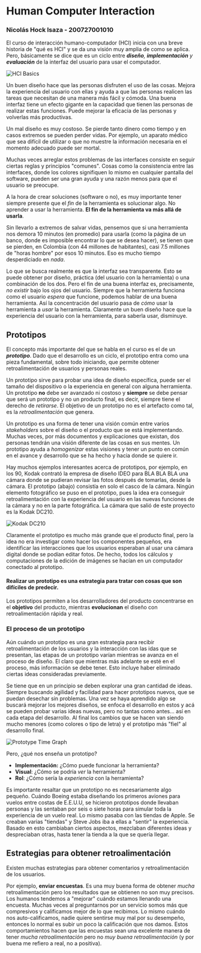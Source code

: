 # Human Computer Interaction
### Nicolás Hock Isaza - 200727001010

El curso de interacción humano-computador (HCI) inicia con una breve historia de "qué es HCI" y se da una visión muy amplia de como se aplica. Pero, básicamente se dice que es un ciclo entre ***diseño**, **implementación** y **evaluación*** de la interfaz del usuario para usar el computador.

![HCI Basics](http://f.cl.ly/items/1K2f0o472t0w3a0c0I1d/hci1.png)

Un buen diseño hace que las personas disfruten el uso de las cosas. Mejora la experiencia del usuario con ellas y ayuda a que las personas realicen las tareas que necesitan de una manera más fácil y cómoda. Una buena interfaz tiene un efecto gigante en la capacidad que tienen las personas de realizar estas funciones. Puede mejorar la eficacia de las personas y volverlas más productivas.

Un mal diseño es muy costoso. Se pierde tanto dinero como tiempo y en casos extremos se pueden perder vidas. Por ejemplo, un aparato médico que sea difícil de utilizar o que no muestre la información necesaria en el momento adecuado puede ser mortal.

Muchas veces arreglar estos problemas de las interfaces consiste en seguir ciertas reglas y principios "comunes". Cosas como la consistencia entre las interfaces, donde los colores signifiquen lo mismo en cualquier pantalla del software, pueden ser una gran ayuda y una razón menos para que el usuario se preocupe.

A la hora de crear soluciones (software o no), es muy importante tener siempre presente que el *fin* de la herramienta es solucionar algo. No aprender a usar la herramienta. **El fin de la herramienta va más allá de usarla**.

Sin llevarlo a extremos de salvar vidas, pensemos que si una herramienta nos demora 10 minutos (en promedio) para usarla (como la página de un banco, donde es imposible encontrar lo que se desea hacer), se tienen que se pierden, en Colombia (con 44 millones de habitantes), casi 7.5 millones de "horas hombre" por esos 10 minutos. Eso es mucho tiempo desperdiciado en *nada*.

Lo que se busca realmente es que la interfaz sea transparente. Esto se puede obtener por diseño, práctica (del usuario con la herramienta) o una combinación de los dos. Pero el fin de una buena interfaz es, precisamente, *no existir* bajo los ojos del usuario. Siempre que la herramienta funciona como el usuario *espera* que funcione, podemos hablar de una buena herramienta. Así la concentración del usuario pasa de *cómo* usar la herramienta a *usar* la herramienta. Claramente un buen diseño hace que la experiencia del usuario con la herramienta, para saberla usar, disminuye.

## Prototipos

El concepto más importante del que se habla en el curso es el de un ***prototipo***. Dado que el desarrollo es un ciclo, el prototipo entra como una pieza fundamental, sobre todo iniciando, que permite obtener retroalimentación de usuarios y personas reales.

Un prototipo sirve para probar una idea de diseño específica, puede ser el tamaño del dispositivo o la experiencia en general con alguna herramienta. Un prototipo **no** debe ser avanzado ni costoso y **siempre** se debe pensar que será un prototipo y no un producto final, es decir, siempre tiene el derecho de *retirarse*. El objetivo de un prototipo no es el artefacto como tal, es la *retroalimentación* que genera.

Un prototipo es una forma de tener una visión común entre varios *stakeholders* sobre el diseño o el producto que se está implementando. Muchas veces, por más documentos y explicaciones que existan, dos personas tendrán una visión diferente de las cosas en sus mentes. Un prototipo ayuda a *homogenizar* estas visiones y tener un punto en común en el avance y desarrollo que se ha hecho y hacia donde se quiere ir.

Hay muchos ejemplos interesantes acerca de prototipos, por ejemplo, en los 90, Kodak contrató la empresa de diseño IDEO para BLA BLA BLA una cámara donde se pudieran revisar las fotos después de tomarlas, desde la cámara. El prototipo (abajo) consistía en solo el casco de la cámara. Ningún elemento fotográfico se puso en el prototipo, pues la idea era conseguir retroalimentación con la experiencia del usuario en las nuevas funciones de la cámara y no en la parte fotográfica. La cámara que salió de este proyecto es la Kodak DC210.

![Kodak DC210](http://f.cl.ly/items/2b2K2s0o3G2M3o123R1L/hci2.png)

Claramente el prototipo es mucho más grande que el producto final, pero la idea no era investigar como hacer los componentes pequeños, era identificar las interacciones que los usuarios esperaban al usar una cámara digital donde se podían editar fotos. De hecho, todos los cálculos y computaciones de la edición de imágenes se hacían en un computador conectado al prototipo.

#### Realizar un prototipo es una estrategia para tratar con cosas que son difíciles de predecir.

Los prototipos permiten a los desarrolladores del producto concentrarse en el **objetivo** del producto, mientras **evolucionan** el diseño con retroalimentación rápida y real.

### El proceso de un prototipo

Aún cuándo un prototipo es una gran estrategia para recibir retroalimentación de los usuarios y la interacción con las idas que se presentan, las etapas de un prototipo varían mientras se avanza en el proceso de diseño. El claro que mientras más adelante se esté en el proceso, más información se debe tener. Esto incluye haber eliminado ciertas ideas consideradas previamente.

Se tiene que en un principio se deben explorar una gran cantidad de ideas. Siempre buscando agilidad y facilidad para hacer prototipos nuevos, que se puedan desechar sin problemas. Una vez se haya aprendido algo se buscará mejorar los mejores diseños, se enfoca el desarrollo en estos y acá se pueden probar varias ideas nuevas, pero no tantas como antes… así en cada etapa del desarrollo. Al final los cambios que se hacen van siendo mucho menores (como colores o tipo de letra) y el prototipo más "fiel" al desarrollo final.

![Prototype Time Graph](http://f.cl.ly/items/01060v0x3o1U2s0a3g3x/hci3.png)

Pero, ¿qué nos enseña un prototipo?

* **Implementación:** ¿Cómo puede funcionar la herramienta?
* **Visual**: ¿Cómo se podría *ver* la herramienta?
* **Rol**: ¿Cómo sería la *experiencia* con la herramienta?

Es importante resaltar que un prototipo no es necesariamente algo pequeño. Cuándo Boeing estaba diseñando los primeros aviones para vuelos entre costas de E.E.U.U, se hicieron prototipos donde llevaban personas y las sentaban por seis o siete horas para simular toda la experiencia de un vuelo real. Lo mismo pasaba con las tiendas de Apple. Se creaban varias "tiendas" y Steve Jobs iba a ellas a "sentir" la experiencia. Basado en esto cambiaban ciertos aspectos, mezclaban diferentes ideas y despreciaban otras, hasta tener la tienda a la que se quería llegar.

## Estrategias para obtener retroalimentación

Existen muchas estrategias para obtener comentarios y retroalimentación de los usuarios.

Por ejemplo, **enviar encuestas**. Es una muy buena forma de obtener *mucha* retroalimentación pero los resultados que se obtienen no son muy precisos. Los humanos tendemos a "mejorar" cuándo estamos llenando una encuesta. Muchas veces al preguntarnos por un servicio somos más que compresivos y calificamos mejor de lo que recibimos. Lo mismo cuándo nos auto-calificamos, nadie quiere sentirse muy mal por su desempeño, entonces lo normal es subir un poco la calificación que nos damos. Estos comportamientos hacen que las encuestas sean una excelente manera de tener *mucha retroalimentación* pero no *muy buena retroalimentación* (y por buena me refiero a real, no a positiva).

